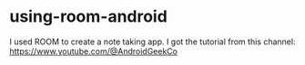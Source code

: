 # using-room-android

I used ROOM to create a note taking app.
I got the tutorial from this channel: https://www.youtube.com/@AndroidGeekCo
